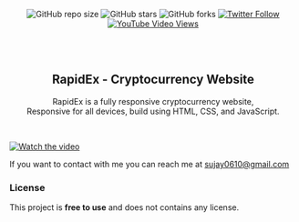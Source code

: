 <div align="center">
  
  ![GitHub repo size](https://img.shields.io/github/repo-size/codewithsadee/cryptex)
  ![GitHub stars](https://img.shields.io/github/stars/codewithsadee/cryptex?style=social)
  ![GitHub forks](https://img.shields.io/github/forks/codewithsadee/cryptex?style=social)
[![Twitter Follow](https://img.shields.io/twitter/follow/codewithsadee_?style=social)](https://twitter.com/intent/follow?screen_name=codewithsadee_)
  [![YouTube Video Views](https://img.shields.io/youtube/views/ux3o7jDhvOc?style=social)](https://youtu.be/ux3o7jDhvOc)

  <br />
  <br />

  <h2 align="center">RapidEx - Cryptocurrency Website</h2>

  RapidEx is a fully responsive cryptocurrency website, <br />Responsive for all devices, build using HTML, CSS, and JavaScript.

 

</div>

<br />


[![Watch the video](images/thumbnail.png)](docs/av_summary.mp4)

If you want to contact with me you can reach me at sujay0610@gmail.com

### License

This project is **free to use** and does not contains any license.
